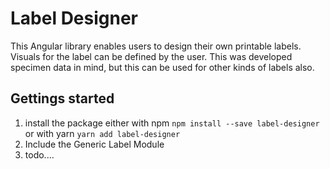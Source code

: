 # Label Designer

This Angular library enables users to design their own printable labels.
Visuals for the label can be defined by the user.
This was developed specimen data in mind, but this can be used for other kinds of labels also.

## Gettings started
1. install the package either
   with npm `npm install --save label-designer` or 
   with yarn `yarn add label-designer`
2. Include the Generic Label Module
3. todo....
